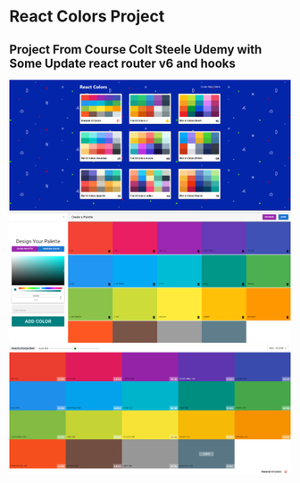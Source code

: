 # React Colors Project

## Project From Course Colt Steele Udemy with Some Update react router v6 and hooks

![image](./img%20readme/1.png)
![image](./img%20readme/2.png)
![image](./img%20readme/3.png)

